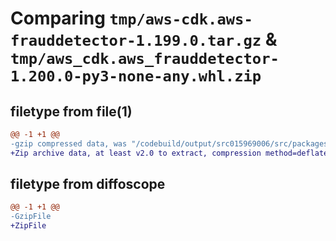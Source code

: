 # Comparing `tmp/aws-cdk.aws-frauddetector-1.199.0.tar.gz` & `tmp/aws_cdk.aws_frauddetector-1.200.0-py3-none-any.whl.zip`

## filetype from file(1)

```diff
@@ -1 +1 @@
-gzip compressed data, was "/codebuild/output/src015969006/src/packages/@aws-cdk/aws-frauddetector/dist/python/aws-cdk.aws-frauddetector-1.199.0.tar", last modified: Thu Apr 20 17:20:24 2023, max compression
+Zip archive data, at least v2.0 to extract, compression method=deflate
```

## filetype from diffoscope

```diff
@@ -1 +1 @@
-GzipFile
+ZipFile
```

